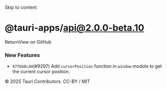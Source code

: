 Skip to content
# @tauri-apps/api@2.0.0-beta.10
ReturnView on GitHub
### New Features
  * `477bb8cd4`(#9297) Add `cursorPosition` function in `window` module to get the current cursor position.


© 2025 Tauri Contributors. CC-BY / MIT
